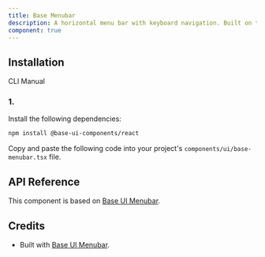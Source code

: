 ```yaml
---
title: Base Menubar
description: A horizontal menu bar with keyboard navigation. Built on top of Base UI Menubar component with shadcn styling.
component: true
---
```


## Installation

  CLI
  Manual

### 1. 
Install the following dependencies:

```bash
npm install @base-ui-components/react
```

Copy and paste the following code into your project's `components/ui/base-menubar.tsx` file.

## API Reference

This component is based on [Base UI Menubar](https://base-ui.com/react/components/menubar).

## Credits

- Built with [Base UI Menubar](https://base-ui.com/react/components/menubar).